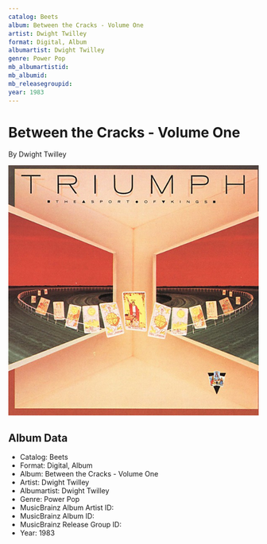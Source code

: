 ```yaml
---
catalog: Beets
album: Between the Cracks - Volume One
artist: Dwight Twilley
format: Digital, Album
albumartist: Dwight Twilley
genre: Power Pop
mb_albumartistid: 
mb_albumid: 
mb_releasegroupid: 
year: 1983
---
```


# Between the Cracks - Volume One

By Dwight Twilley

![](../../assets/beetscovers/Dwight_Twilley-Between_the_Cracks_-_Volume_One.jpg)

## Album Data

- Catalog: Beets
- Format: Digital, Album
- Album: Between the Cracks - Volume One
- Artist: Dwight Twilley
- Albumartist: Dwight Twilley
- Genre: Power Pop
- MusicBrainz Album Artist ID: 
- MusicBrainz Album ID: 
- MusicBrainz Release Group ID: 
- Year: 1983


